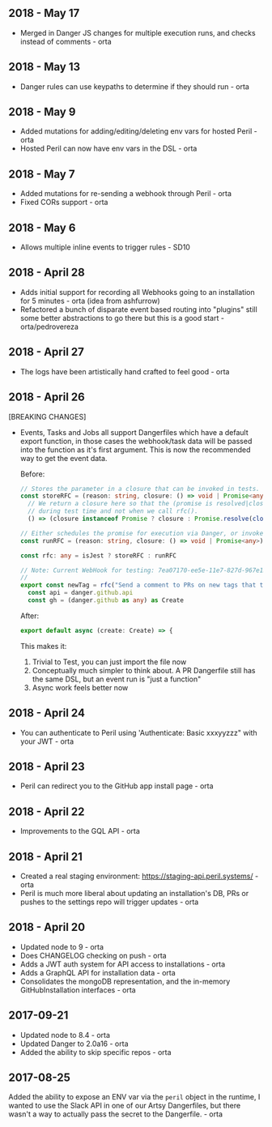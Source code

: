 ## 2018 - May 17

* Merged in Danger JS changes for multiple execution runs, and checks instead of comments - orta

## 2018 - May 13

* Danger rules can use keypaths to determine if they should run - orta

## 2018 - May 9

* Added mutations for adding/editing/deleting env vars for hosted Peril - orta
* Hosted Peril can now have env vars in the DSL - orta

## 2018 - May 7

* Added mutations for re-sending a webhook through Peril - orta
* Fixed CORs support - orta

## 2018 - May 6

* Allows multiple inline events to trigger rules - SD10

## 2018 - April 28

* Adds initial support for recording all Webhooks going to an installation for 5 minutes - orta (idea from ashfurrow)
* Refactored a bunch of disparate event based routing into "plugins" still some better abstractions to go there but this
  is a good start - orta/pedrovereza

## 2018 - April 27

* The logs have been artistically hand crafted to feel good - orta

## 2018 - April 26

[BREAKING CHANGES]

* Events, Tasks and Jobs all support Dangerfiles which have a default export function, in those cases the webhook/task
  data will be passed into the function as it's first argument. This is now the recommended way to get the event data.

  Before:

  ```ts
  // Stores the parameter in a closure that can be invoked in tests.
  const storeRFC = (reason: string, closure: () => void | Promise<any>) =>
    // We return a closure here so that the (promise is resolved|closure is invoked)
    // during test time and not when we call rfc().
    () => (closure instanceof Promise ? closure : Promise.resolve(closure()))

  // Either schedules the promise for execution via Danger, or invokes closure.
  const runRFC = (reason: string, closure: () => void | Promise<any>) => schedule(closure)

  const rfc: any = isJest ? storeRFC : runRFC

  // Note: Current WebHook for testing: 7ea07170-ee5e-11e7-827d-967e155710e3
  //
  export const newTag = rfc("Send a comment to PRs on new tags that they have been released", async () => {
    const api = danger.github.api
    const gh = (danger.github as any) as Create
  ```

  After:

  ```ts
  export default async (create: Create) => {
  ```

  This makes it:

  1.  Trivial to Test, you can just import the file now
  2.  Conceptually much simpler to think about. A PR Dangerfile still has the same DSL, but an event run is "just a
      function"
  3.  Async work feels better now

## 2018 - April 24

* You can authenticate to Peril using 'Authenticate: Basic xxxyyzzz" with your JWT - orta

## 2018 - April 23

* Peril can redirect you to the GitHub app install page - orta

## 2018 - April 22

* Improvements to the GQL API - orta

## 2018 - April 21

* Created a real staging environment: https://staging-api.peril.systems/ - orta
* Peril is much more liberal about updating an installation's DB, PRs or pushes to the settings repo will trigger
  updates - orta

## 2018 - April 20

* Updated node to 9 - orta
* Does CHANGELOG checking on push - orta
* Adds a JWT auth system for API access to installations - orta
* Adds a GraphQL API for installation data - orta
* Consolidates the mongoDB representation, and the in-memory GitHubInstallation interfaces - orta

## 2017-09-21

* Updated node to 8.4 - orta
* Updated Danger to 2.0a16 - orta
* Added the ability to skip specific repos - orta

## 2017-08-25

Added the ability to expose an ENV var via the `peril` object in the runtime, I wanted to use the Slack API in one of
our Artsy Dangerfiles, but there wasn't a way to actually pass the secret to the Dangerfile. - orta
